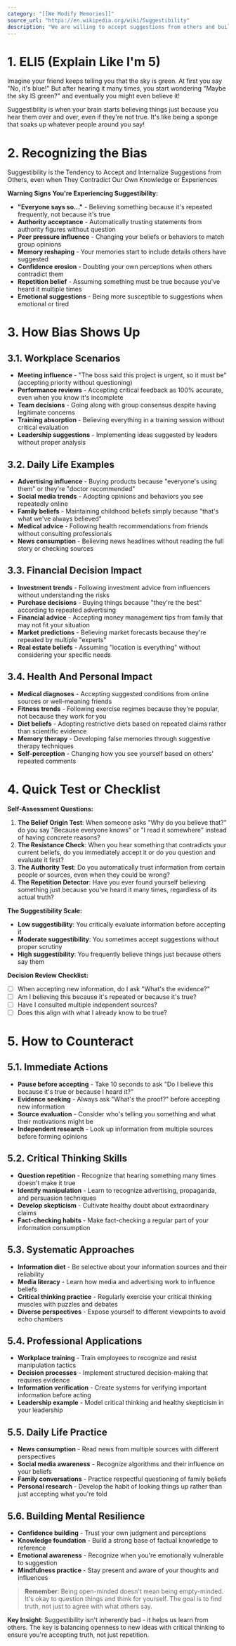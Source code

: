 ```yaml
---
category: "[[We Modify Memories]]"
source_url: "https://en.wikipedia.org/wiki/Suggestibility"
description: "We are willing to accept suggestions from others and build on them for actions if someone says something often enough we start to believe in it."
---
```


# 1. ELI5 (Explain Like I'm 5)

Imagine your friend keeps telling you that the sky is green. At first you say "No, it's blue!" But after hearing it many times, you start wondering "Maybe the sky IS green?" and eventually you might even believe it!

Suggestibility is when your brain starts believing things just because you hear them over and over, even if they're not true. It's like being a sponge that soaks up whatever people around you say!

# 2. Recognizing the Bias

Suggestibility is the Tendency to Accept and Internalize Suggestions from Others, even when They Contradict Our Own Knowledge or Experiences

**Warning Signs You're Experiencing Suggestibility:**

- **"Everyone says so..."** - Believing something because it's repeated frequently, not because it's true
- **Authority acceptance** - Automatically trusting statements from authority figures without question
- **Peer pressure influence** - Changing your beliefs or behaviors to match group opinions
- **Memory reshaping** - Your memories start to include details others have suggested
- **Confidence erosion** - Doubting your own perceptions when others contradict them
- **Repetition belief** - Assuming something must be true because you've heard it multiple times
- **Emotional suggestions** - Being more susceptible to suggestions when emotional or tired

# 3. How Bias Shows Up

## 3.1. **Workplace Scenarios**

- **Meeting influence** - "The boss said this project is urgent, so it must be" (accepting priority without questioning)
- **Performance reviews** - Accepting critical feedback as 100% accurate, even when you know it's incomplete
- **Team decisions** - Going along with group consensus despite having legitimate concerns
- **Training absorption** - Believing everything in a training session without critical evaluation
- **Leadership suggestions** - Implementing ideas suggested by leaders without proper analysis

## 3.2. **Daily Life Examples**

- **Advertising influence** - Buying products because "everyone's using them" or they're "doctor recommended"
- **Social media trends** - Adopting opinions and behaviors you see repeatedly online
- **Family beliefs** - Maintaining childhood beliefs simply because "that's what we've always believed"
- **Medical advice** - Following health recommendations from friends without consulting professionals
- **News consumption** - Believing news headlines without reading the full story or checking sources

## 3.3. **Financial Decision Impact**

- **Investment trends** - Following investment advice from influencers without understanding the risks
- **Purchase decisions** - Buying things because "they're the best" according to repeated advertising
- **Financial advice** - Accepting money management tips from family that may not fit your situation
- **Market predictions** - Believing market forecasts because they're repeated by multiple "experts"
- **Real estate beliefs** - Assuming "location is everything" without considering your specific needs

## 3.4. **Health And Personal Impact**

- **Medical diagnoses** - Accepting suggested conditions from online sources or well-meaning friends
- **Fitness trends** - Following exercise regimes because they're popular, not because they work for you
- **Diet beliefs** - Adopting restrictive diets based on repeated claims rather than scientific evidence
- **Memory therapy** - Developing false memories through suggestive therapy techniques
- **Self-perception** - Changing how you see yourself based on others' repeated comments

# 4. Quick Test or Checklist

**Self-Assessment Questions:**

1. **The Belief Origin Test**: When someone asks "Why do you believe that?" do you say "Because everyone knows" or "I read it somewhere" instead of having concrete reasons?
2. **The Resistance Check**: When you hear something that contradicts your current beliefs, do you immediately accept it or do you question and evaluate it first?
3. **The Authority Test**: Do you automatically trust information from certain people or sources, even when they could be wrong?
4. **The Repetition Detector**: Have you ever found yourself believing something just because you've heard it many times, regardless of its actual truth?

**The Suggestibility Scale:**

- **Low suggestibility**: You critically evaluate information before accepting it
- **Moderate suggestibility**: You sometimes accept suggestions without proper scrutiny
- **High suggestibility**: You frequently believe things just because others say them

**Decision Review Checklist:**
- [ ] When accepting new information, do I ask "What's the evidence?"
- [ ] Am I believing this because it's repeated or because it's true?
- [ ] Have I consulted multiple independent sources?
- [ ] Does this align with what I already know to be true?

# 5. How to Counteract ️

## 5.1. **Immediate Actions**

- **Pause before accepting** - Take 10 seconds to ask "Do I believe this because it's true or because I heard it?"
- **Evidence seeking** - Always ask "What's the proof?" before accepting new information
- **Source evaluation** - Consider who's telling you something and what their motivations might be
- **Independent research** - Look up information from multiple sources before forming opinions

## 5.2. **Critical Thinking Skills**

- **Question repetition** - Recognize that hearing something many times doesn't make it true
- **Identify manipulation** - Learn to recognize advertising, propaganda, and persuasion techniques
- **Develop skepticism** - Cultivate healthy doubt about extraordinary claims
- **Fact-checking habits** - Make fact-checking a regular part of your information consumption

## 5.3. **Systematic Approaches**

- **Information diet** - Be selective about your information sources and their reliability
- **Media literacy** - Learn how media and advertising work to influence beliefs
- **Critical thinking practice** - Regularly exercise your critical thinking muscles with puzzles and debates
- **Diverse perspectives** - Expose yourself to different viewpoints to avoid echo chambers

## 5.4. **Professional Applications**

- **Workplace training** - Train employees to recognize and resist manipulation tactics
- **Decision processes** - Implement structured decision-making that requires evidence
- **Information verification** - Create systems for verifying important information before acting
- **Leadership example** - Model critical thinking and healthy skepticism in your leadership

## 5.5. **Daily Life Practice**

- **News consumption** - Read news from multiple sources with different perspectives
- **Social media awareness** - Recognize algorithms and their influence on your beliefs
- **Family conversations** - Practice respectful questioning of family beliefs
- **Personal research** - Develop the habit of looking things up rather than just accepting what you're told

## 5.6. **Building Mental Resilience**

- **Confidence building** - Trust your own judgment and perceptions
- **Knowledge foundation** - Build a strong base of factual knowledge to reference
- **Emotional awareness** - Recognize when you're emotionally vulnerable to suggestion
- **Mindfulness practice** - Stay present and aware of your thoughts and influences

> **Remember**: Being open-minded doesn't mean being empty-minded. It's okay to question things and think for yourself. The goal is to find truth, not just to agree with what others say.

**Key Insight**: Suggestibility isn't inherently bad - it helps us learn from others. The key is balancing openness to new ideas with critical thinking to ensure you're accepting truth, not just repetition.

